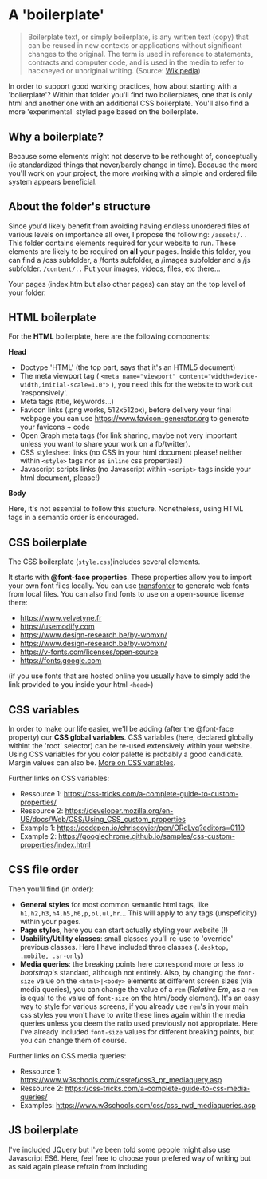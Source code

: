 # A 'boilerplate'

> Boilerplate text, or simply boilerplate, is any written text (copy) that can be reused in new contexts or applications without significant changes to the original. The term is used in reference to statements, contracts and computer code, and is used in the media to refer to hackneyed or unoriginal writing. (Source: [Wikipedia](https://en.wikipedia.org/wiki/Boilerplate_text))

In order to support good working practices, how about starting with a 'boilerplate'? Within that folder you'll find two boilerplates, one that is only html and another one with an additional CSS boilerplate. You'll also find a more 'experimental' styled page based on the boilerplate.

## Why a boilerplate?

Because some elements might not deserve to be rethought of, conceptually (ie standardized things that never/barely change in time).
Because the more you'll work on your project, the more working with a simple and ordered file system appears beneficial.

## About the folder's structure

Since you'd likely benefit from avoiding having endless unordered files of various levels on importance all over, I propose the following:
`/assets/..`
This folder contains elements required for your website to run. These elements are likely to be required on **all** your pages. Inside this folder, you can find a /css subfolder, a /fonts subfolder, a /images subfolder and a /js subfolder.
`/content/..`
Put your images, videos, files, etc there...

Your pages (index.htm but also other pages) can stay on the top level of your folder.

## HTML boilerplate

For the **HTML** boilerplate, here are the following components:

**Head**

- Doctype 'HTML' (the top part, says that it's an HTML5 document)
- The meta viewport tag ( `<meta name="viewport" content="width=device-width,initial-scale=1.0">` ), you need this for the website to work out 'responsively'.
- Meta tags (title, keywords...)
- Favicon links (.png works, 512x512px), before delivery your final webpage you can use https://www.favicon-generator.org to generate your favicons + code
- Open Graph meta tags (for link sharing, maybe not very important unless you want to share your work on a fb/twitter).
- CSS stylesheet links (no CSS in your html document please! neither within `<style>` tags nor as `inline` css properties!)
- Javascript scripts links (no Javascript within `<script>` tags inside your html document, please!)

**Body**

Here, it's not essential to follow this stucture. Nonetheless, using HTML tags in a semantic order is encouraged.

## CSS boilerplate

The CSS boilerplate (`style.css`)includes several elements.

It starts with **@font-face properties**. These properties allow you to import your own font files locally.
You can use [transfonter](https://transfonter.org) to generate web fonts from local files.
You can also find fonts to use on a open-source license there:

- https://www.velvetyne.fr
- https://usemodify.com
- https://www.design-research.be/by-womxn/
- https://www.design-research.be/by-womxn/
- https://v-fonts.com/licenses/open-source
- https://fonts.google.com

(if you use fonts that are hosted online you usually have to simply add the link provided to you inside your html `<head>`)

## CSS variables

In order to make our life easier, we'll be adding (after the @font-face property) our **CSS global variables**. CSS variables (here, declared globally withint the 'root' selector) can be re-used extensively within your website. Using CSS variables for you color palette is probably a good candidate. Margin values can also be. [More on CSS variables](https://www.w3schools.com/css/css3_variables.asp).

Further links on CSS variables:

- Ressource 1: https://css-tricks.com/a-complete-guide-to-custom-properties/
- Ressource 2: https://developer.mozilla.org/en-US/docs/Web/CSS/Using_CSS_custom_properties
- Example 1: https://codepen.io/chriscoyier/pen/ORdLvq?editors=0110
- Example 2: https://googlechrome.github.io/samples/css-custom-properties/index.html

## CSS file order

Then you'll find (in order):

- **General styles** for most common semantic html tags, like `h1,h2,h3,h4,h5,h6,p,ol,ul,hr`... This will apply to any tags (unspeficity) within your pages.
- **Page styles**, here you can start actually styling your website (!)
- **Usability/Utility classes**: small classes you'll re-use to 'override' previous classes. Here I have included three classes (`.desktop, .mobile, .sr-only`)
- **Media queries**: the breaking points here correspond more or less to *bootstrap*'s standard, although not entirely. Also, by changing the `font-size` value on the `<html>|<body>` elements at different screen sizes (via media queries), you can change the value of a `rem` (*Relative Em*, as a `rem` is equal to the value of `font-size` on the html/body element). It's an easy way to style for various screens, if you already use `rem`'s in your main css styles you won't have to write these lines again within the media queries unless you deem the ratio used previously not appropriate. Here I've already included `font-size` values for different breaking points, but you can change them of course.

Further links on CSS media queries:

- Ressource 1: https://www.w3schools.com/cssref/css3_pr_mediaquery.asp
- Ressource 2: https://css-tricks.com/a-complete-guide-to-css-media-queries/
- Examples: https://www.w3schools.com/css/css_rwd_mediaqueries.asp

## JS boilerplate

I've included JQuery but I've been told some people might also use Javascript ES6. Here, feel free to choose your prefered way of writing but as said again please refrain from including <script> stuff in your html. If JQuery, you need to include your code afte the `$(document).ready(function() {` line. This means that JQuery will load your code after your html document will have been parsed within your browser. The effect is akind of putting your script after the `body` tag.
